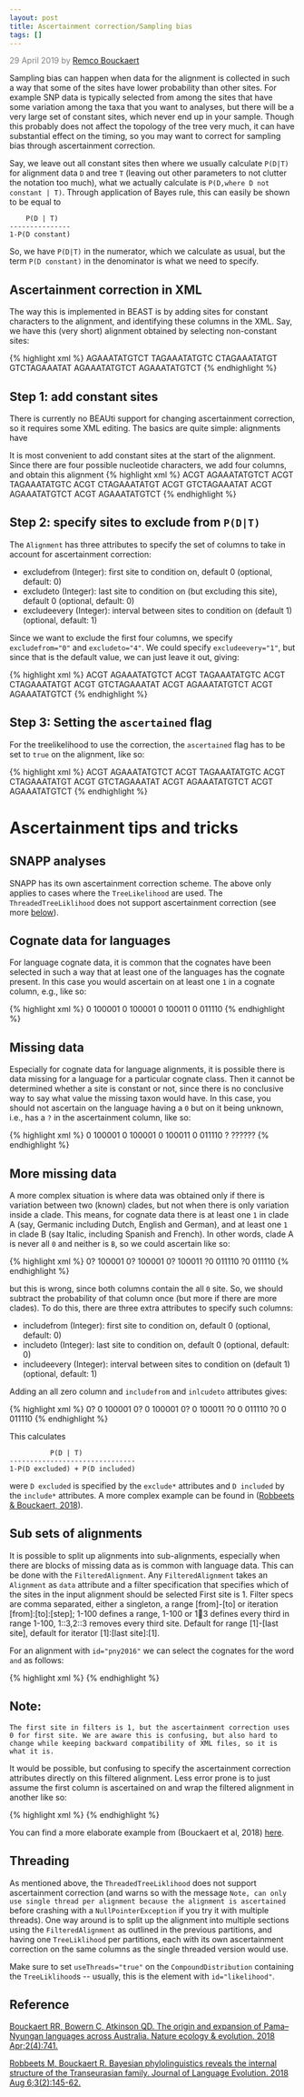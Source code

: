 ```yaml
---
layout: post
title: Ascertainment correction/Sampling bias
tags: []
---
```


<p style="color:gray">29 April 2019 by <a href="mailto:r.bouckaert@auckland.ac.nz">Remco Bouckaert</a></p>

Sampling bias can happen when data for the alignment is collected in such a way that some of the sites have lower probability than other sites. For example SNP data is typically selected from among the sites that have some variation among the taxa that you want to analyses, but there will be a very large set of constant sites, which never end up in your sample. Though this probably does not affect the topology of the tree very much, it can have substantial effect on the timing, so you may want to correct for sampling bias through ascertainment correction.

Say, we leave out all constant sites then where we usually calculate `P(D|T)` for alignment data `D` and tree `T` (leaving out other parameters to not clutter the notation too much), what we actually calculate is `P(D,where D not constant | T)`. Through application of Bayes rule, this can easily be shown to be equal to

```
    P(D | T)
---------------
1-P(D constant)
```

So, we have `P(D|T)` in the numerator, which we calculate as usual, but the term `P(D constant)` in the denominator is what we need to specify.

## Ascertainment correction in XML

The way this is implemented in BEAST is by adding sites for constant characters to the alignment, and identifying these columns in the XML. Say, we have this (very short) alignment obtained by selecting non-constant sites:

{% highlight xml %}
<data id="alignment" dataType="nucleotide">
    <sequence taxon="human">    AGAAATATGTCT</sequence>
    <sequence taxon="chimp">    TAGAAATATGTC</sequence>
    <sequence taxon="bonobo">   CTAGAAATATGT</sequence>
    <sequence taxon="gorilla">  GTCTAGAAATAT</sequence>
    <sequence taxon="orangutan">AGAAATATGTCT</sequence>
    <sequence taxon="siamang">  AGAAATATGTCT</sequence>
</data>
{% endhighlight %}

## Step 1: add constant sites

There is currently no BEAUti support for changing ascertainment correction, so it requires some XML editing. The basics are quite simple: alignments have 

It is most convenient to add constant sites at the start of the alignment. Since there are four possible nucleotide characters, we add four columns, and obtain this alignment
{% highlight xml %}
<data id="alignment" dataType="nucleotide">
    <sequence taxon="human">    ACGT AGAAATATGTCT</sequence>
    <sequence taxon="chimp">    ACGT TAGAAATATGTC</sequence>
    <sequence taxon="bonobo">   ACGT CTAGAAATATGT</sequence>
    <sequence taxon="gorilla">  ACGT GTCTAGAAATAT</sequence>
    <sequence taxon="orangutan">ACGT AGAAATATGTCT</sequence>
    <sequence taxon="siamang">  ACGT AGAAATATGTCT</sequence>
</data>
{% endhighlight %}


## Step 2: specify sites to exclude from `P(D|T)`

The `Alignment` has three attributes to specify the set of columns to take in account for ascertainment correction:

* excludefrom (Integer): first site to condition on, default 0 (optional, default: 0)
* excludeto (Integer): last site to condition on (but excluding this site), default 0 (optional, default: 0)
* excludeevery (Integer): interval between sites to condition on (default 1) (optional, default: 1)

Since we want to exclude the first four columns, we specify `excludefrom="0"` and `excludeto="4"`. We could specify `excludeevery="1"`, but since that is the default value, we can just leave it out, giving:

{% highlight xml %}
<data id="alignment" dataType="nucleotide" excludefrom="0" excludeto="4">
    <sequence taxon="human">    ACGT AGAAATATGTCT</sequence>
    <sequence taxon="chimp">    ACGT TAGAAATATGTC</sequence>
    <sequence taxon="bonobo">   ACGT CTAGAAATATGT</sequence>
    <sequence taxon="gorilla">  ACGT GTCTAGAAATAT</sequence>
    <sequence taxon="orangutan">ACGT AGAAATATGTCT</sequence>
    <sequence taxon="siamang">  ACGT AGAAATATGTCT</sequence>
</data>
{% endhighlight %}

## Step 3: Setting the `ascertained` flag

For the treelikelihood to use the correction, the `ascertained` flag has to be set to `true` on the alignment, like so:

{% highlight xml %}
<data id="alignment" dataType="nucleotide" excludefrom="0" excludeto="4" ascertained="true">
    <sequence taxon="human">    ACGT AGAAATATGTCT</sequence>
    <sequence taxon="chimp">    ACGT TAGAAATATGTC</sequence>
    <sequence taxon="bonobo">   ACGT CTAGAAATATGT</sequence>
    <sequence taxon="gorilla">  ACGT GTCTAGAAATAT</sequence>
    <sequence taxon="orangutan">ACGT AGAAATATGTCT</sequence>
    <sequence taxon="siamang">  ACGT AGAAATATGTCT</sequence>
</data>
{% endhighlight %}


# Ascertainment tips and tricks

## SNAPP analyses

SNAPP has its own ascertainment correction scheme. The above only applies to cases where the `TreeLikelihood` are used. The `ThreadedTreeLiklihood` does not support ascertainment correction (see more <a href="#threading">below</a>).


## Cognate data for languages

For language cognate data, it is common that the cognates have been selected in such a way that at least one of the languages has the cognate present. In this case you would ascertain on at least one `1` in a cognate column, e.g., like so:

{% highlight xml %}
<data id="alignment" dataType="binary" excludefrom="0" excludeto="1" ascertained="true">
    <sequence taxon="Dutch">    0 100001 </sequence>
    <sequence taxon="English">  0 100001 </sequence>
    <sequence taxon="German">   0 100011 </sequence>
    <sequence taxon="Spanish">  0 011110</sequence>
</data>
{% endhighlight %}


## Missing data

Especially for cognate data for language alignments, it is possible there is data missing for a language for a particular cognate class. Then it cannot be determined whether a site is constant or not, since there is no conclusive way to say what value the missing taxon would have. In this case, you should not ascertain on the language having a `0` but on it being unknown, i.e., has a `?` in the ascertainment column, like so:

{% highlight xml %}
<data id="alignment" dataType="binary" excludefrom="0" excludeto="1" ascertained="true">
    <sequence taxon="Dutch">    0 100001 </sequence>
    <sequence taxon="English">  0 100001 </sequence>
    <sequence taxon="German">   0 100011 </sequence>
    <sequence taxon="Spanish">  0 011110</sequence>
    <sequence taxon="Hittite">  ? ??????</sequence>
</data>
{% endhighlight %}


## More missing data

A more complex situation is where data was obtained only if there is variation between two (known) clades, but not when there is only variation inside a clade. This means, for cognate data there is at least one `1` in clade A (say, Germanic including Dutch, English and German), and at least one `1` in clade B (say Italic, including Spanish and French). In other words, clade A is never all `0` and neither is `B`, so we could ascertain like so:

{% highlight xml %}
<data id="alignment" dataType="binary" excludefrom="0" excludeto="2" ascertained="true">
    <sequence taxon="Dutch">    0? 100001 </sequence>
    <sequence taxon="English">  0? 100001 </sequence>
    <sequence taxon="German">   0? 100011 </sequence>
    <sequence taxon="Spanish">  ?0 011110</sequence>
    <sequence taxon="French">   ?0 011110</sequence>
</data>
{% endhighlight %}

but this is wrong, since both columns contain the all `0` site. So, we should subtract the probability of that column once (but more if there are more clades). To do this, there are three extra attributes to specify such columns:

* includefrom (Integer): first site to condition on, default 0 (optional, default: 0)
* includeto (Integer): last site to condition on, default 0 (optional, default: 0)
* includeevery (Integer): interval between sites to condition on (default 1) (optional, default: 1)

Adding an all zero column and `includefrom` and `inlcudeto` attributes gives:

{% highlight xml %}
<data id="alignment" dataType="binary" excludefrom="0" excludeto="2" includefrom="2" includeto="3" ascertained="true">
    <sequence taxon="Dutch">    0? 0 100001 </sequence>
    <sequence taxon="English">  0? 0 100001 </sequence>
    <sequence taxon="German">   0? 0 100011 </sequence>
    <sequence taxon="Spanish">  ?0 0 011110</sequence>
    <sequence taxon="French">   ?0 0 011110</sequence>
</data>
{% endhighlight %}

This calculates
```
          P(D | T)
-------------------------------
1-P(D excluded) + P(D included)
```
were `D excluded` is specified by the `exclude*` attributes and `D included` by the `include*` attributes. A more complex example can be found in (<a href="https://academic.oup.com/jole/article/3/2/145/5067185">Robbeets & Bouckaert, 2018</a>).

## Sub sets of alignments

It is possible to split up alignments into sub-alignments, especially when there are blocks of missing data as is common with language data. This can be done with the `FilteredAlignment`. Any `FilteredAlignment` takes an `Alignment` as `data` attribute and a filter specification that  specifies which of the sites in the input alignment should be selected First site is 1. Filter specs are comma separated, either a singleton, a range [from]-[to] or iteration [from]:[to]:[step]; 1-100 defines a range, 1-100 or 1:100:3 defines every third in range 1-100, 1::3,2::3 removes every third site. Default for range [1]-[last site], default for iterator [1]:[last site]:[1].

For an alignment with `id="pny2016"` we can select the cognates for the word `and` as follows:

{% highlight xml %}
<data id="and" spec="FilteredAlignment" data="@pny2016" filter="236-296"/>
{% endhighlight %}


## Note:
```
The first site in filters is 1, but the ascertainment correction uses 0 for first site. We are aware this is confusing, but also hard to change while keeping backward compatibility of XML files, so it is what it is.
```

It would be possible, but confusing to specify the ascertainment correction attributes directly on this filtered alignment. Less error prone is to just assume the first column is ascertained on and wrap the filtered alignment in another like so:

{% highlight xml %}
<data id="orgdata.and" spec="FilteredAlignment" ascertained="true" excludeto="1" filter="-">
    <data id="and" spec="FilteredAlignment" data="@pny2016" filter="236-296"/>
</data>
{% endhighlight %}

You can find a more elaborate example from (Bouckaert et al, 2018) <a href="https://static-content.springer.com/esm/art%3A10.1038%2Fs41559-018-0489-3/MediaObjects/41559_2018_489_MOESM3_ESM.xml">here</a>.

<h2 id="threading"> Threading </h2>

As mentioned above, the `ThreadedTreeLiklihood` does not support ascertainment correction (and warns so with the message `Note, can only use single thread per alignment because the alignment is ascertained` before crashing with a `NullPointerException` if you try it with multiple threads). One way around is to split up the alignment into multiple sections using the `FilteredAlignment` as outlined in the previous partitions, and having one `TreeLiklihood` per partitions, each with its own ascertainment correction on the same columns as the single threaded version would use.

Make sure to set `useThreads="true"` on the `CompoundDistribution` containing the `TreeLiklihood`s -- usually, this is the element with `id="likelihood"`.



## Reference

<a href="https://www.nature.com/articles/s41559-018-0489-3">Bouckaert RR, Bowern C, Atkinson QD. The origin and expansion of Pama–Nyungan languages across Australia. Nature ecology & evolution. 2018 Apr;2(4):741.</a>


<a href="https://academic.oup.com/jole/article/3/2/145/5067185">Robbeets M, Bouckaert R. Bayesian phylolinguistics reveals the internal structure of the Transeurasian family. Journal of Language Evolution. 2018 Aug 6;3(2):145-62.</a>


